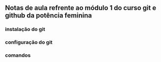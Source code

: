 ## Notas de aula refrente ao módulo 1 do curso git e github da potência feminina


### instalação do git

### configuração do git



### comandos
